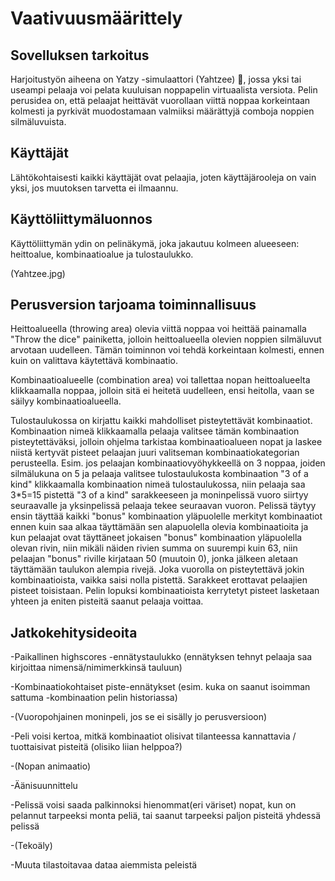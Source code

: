  <h1>Vaativuusmäärittely</h1>
 
 
 
 <h2>Sovelluksen tarkoitus</h2>
 
 Harjoitustyön aiheena on Yatzy -simulaattori (Yahtzee) :game_die:, jossa yksi tai useampi pelaaja voi pelata kuuluisan noppapelin 
 virtuaalista versiota. Pelin perusidea on, että pelaajat heittävät vuorollaan viittä noppaa korkeintaan kolmesti ja pyrkivät 
 muodostamaan valmiiksi määrättyjä comboja noppien silmäluvuista.
 
 
 
 <h2>Käyttäjät</h2>
 
 Lähtökohtaisesti kaikki käyttäjät ovat pelaajia, joten käyttäjärooleja on vain yksi, jos muutoksen tarvetta ei ilmaannu.
 
 
 
 <h2>Käyttöliittymäluonnos</h2>
 
 Käyttöliittymän ydin on pelinäkymä, joka jakautuu kolmeen alueeseen: heittoalue, kombinaatioalue ja tulostaulukko.
 
 (Yahtzee.jpg)
 
 <h2>Perusversion tarjoama toiminnallisuus</h2>
 
 Heittoalueella (throwing area) olevia viittä noppaa voi heittää painamalla "Throw the dice" painiketta, jolloin heittoalueella
 olevien noppien silmäluvut arvotaan uudelleen. Tämän toiminnon voi tehdä korkeintaan kolmesti, ennen kuin on valittava 
 käytettävä kombinaatio.
 
 Kombinaatioalueelle (combination area) voi tallettaa nopan heittoalueelta klikkaamalla noppaa, jolloin sitä ei heitetä
 uudelleen, ensi heitolla, vaan se säilyy kombinaatioalueella.  
 
 Tulostaulukossa on kirjattu kaikki mahdolliset pisteytettävät kombinaatiot. Kombinaation nimeä klikkaamalla pelaaja valitsee
 tämän kombinaation pisteytettäväksi, jolloin ohjelma tarkistaa kombinaatioalueen nopat ja laskee niistä kertyvät pisteet
 pelaajan juuri valitseman kombinaatiokategorian perusteella. Esim. jos pelaajan kombinaatiovyöhykkeellä on 3 noppaa, joiden 
 silmälukuna on 5 ja pelaaja valitsee tulostaulukosta kombinaation "3 of a kind" klikkaamalla kombinaation nimeä tulostaulukossa,
 niin pelaaja saa 3*5=15 pistettä "3 of a kind" sarakkeeseen ja moninpelissä vuoro siirtyy seuraavalle ja yksinpelissä pelaaja
 tekee seuraavan vuoron. Pelissä täytyy ensin täyttää kaikki "bonus" kombinaation yläpuolelle merkityt kombinaatiot ennen kuin
 saa alkaa täyttämään sen alapuolella olevia kombinaatioita ja kun pelaajat ovat täyttäneet jokaisen "bonus" kombinaation
 yläpuolella olevan rivin, niin mikäli näiden rivien summa on suurempi kuin 63, niin pelaajan "bonus" riville kirjataan 50
 (muutoin 0), jonka jälkeen aletaan täyttämään taulukon alempia rivejä. Joka vuorolla on pisteytettävä jokin kombinaatioista,
 vaikka saisi nolla pistettä. Sarakkeet erottavat pelaajien pisteet toisistaan. Pelin lopuksi kombinaatioista kerrytetyt pisteet 
 lasketaan yhteen ja eniten pisteitä saanut pelaaja voittaa.
 
 
 
 <h2>Jatkokehitysideoita</h2> 
 
 -Paikallinen highscores -ennätystaulukko (ennätyksen tehnyt pelaaja saa kirjoittaa nimensä/nimimerkkinsä tauluun)
 
 -Kombinaatiokohtaiset piste-ennätykset (esim. kuka on saanut isoimman sattuma -kombinaation pelin historiassa)
 
 -(Vuoropohjainen moninpeli, jos se ei sisälly jo perusversioon) 
 
 -Peli voisi kertoa, mitkä kombinaatiot olisivat tilanteessa kannattavia / tuottaisivat pisteitä (olisiko liian helppoa?)
  
 -(Nopan animaatio)
 
 -Äänisuunnittelu
 
 -Pelissä voisi saada palkinnoksi hienommat(eri väriset) nopat, kun on pelannut tarpeeksi monta peliä, tai saanut tarpeeksi
  paljon pisteitä yhdessä pelissä
  
 -(Tekoäly)
 
 -Muuta tilastoitavaa dataa aiemmista peleistä
 
